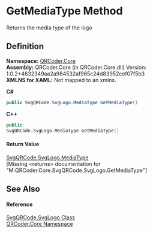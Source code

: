 # GetMediaType Method


Returns the media type of the logo



## Definition
**Namespace:** <a href="N_QRCoder_Core.md">QRCoder.Core</a>  
**Assembly:** QRCoder.Core (in QRCoder.Core.dll) Version: 1.0.2+4632349aa2a984532af965c24d83952cef07f5b3  
**XMLNS for XAML:** Not mapped to an xmlns.

**C#**
``` C#
public SvgQRCode.SvgLogo.MediaType GetMediaType()
```
**C++**
``` C++
public:
SvgQRCode.SvgLogo.MediaType GetMediaType()
```



#### Return Value
<a href="T_QRCoder_Core_SvgQRCode_SvgLogo_MediaType.md">SvgQRCode.SvgLogo.MediaType</a>  
\[Missing &lt;returns&gt; documentation for "M:QRCoder.Core.SvgQRCode.SvgLogo.GetMediaType"\]

## See Also


#### Reference
<a href="T_QRCoder_Core_SvgQRCode_SvgLogo.md">SvgQRCode.SvgLogo Class</a>  
<a href="N_QRCoder_Core.md">QRCoder.Core Namespace</a>  
